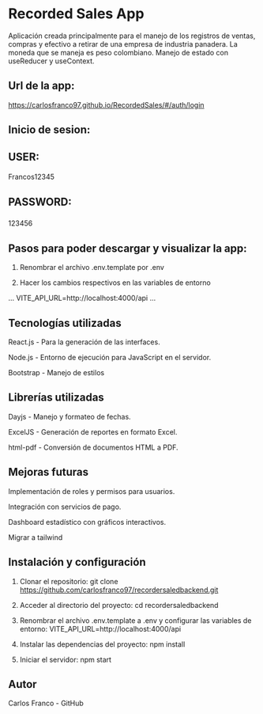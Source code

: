 # Recorded Sales App

Aplicación creada principalmente para el manejo de los registros de ventas, compras y efectivo a retirar de una empresa de industria panadera.
La moneda que se maneja es peso colombiano.
Manejo de estado con useReducer y useContext.

## Url de la app:
https://carlosfranco97.github.io/RecordedSales/#/auth/login

## Inicio de sesion: 
## USER: 
####
Francos12345
###
## PASSWORD: 
###
123456

## Pasos para poder descargar y visualizar la app: 
1. Renombrar el archivo .env.template por .env

2. Hacer los cambios respectivos en las variables de entorno

... 
VITE_API_URL=http://localhost:4000/api
...

## Tecnologías utilizadas
React.js - Para la generación de las interfaces.

Node.js - Entorno de ejecución para JavaScript en el servidor.

Bootstrap - Manejo de estilos 


## Librerías utilizadas

Dayjs - Manejo y formateo de fechas.

ExcelJS - Generación de reportes en formato Excel.

html-pdf - Conversión de documentos HTML a PDF.

## Mejoras futuras

Implementación de roles y permisos para usuarios.

Integración con servicios de pago.

Dashboard estadístico con gráficos interactivos.

Migrar a tailwind

## Instalación y configuración

1. Clonar el repositorio:
git clone https://github.com/carlosfranco97/recordersaledbackend.git

2. Acceder al directorio del proyecto: 
cd recordersaledbackend

3. Renombrar el archivo .env.template a .env y configurar las variables de entorno:
VITE_API_URL=http://localhost:4000/api

4. Instalar las dependencias del proyecto:
npm install

5. Iniciar el servidor:
npm start

## Autor
Carlos Franco - GitHub
